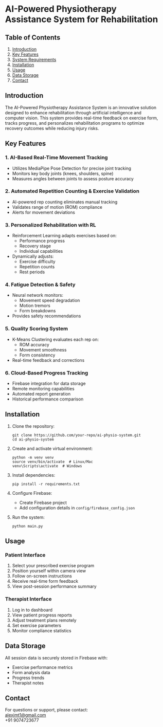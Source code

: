 # AI-Powered Physiotherapy Assistance System for Rehabilitation

## Table of Contents
1. [Introduction](#introduction)
2. [Key Features](#key-features)
3. [System Requirements](#system-requirements)
4. [Installation](#installation)
5. [Usage](#usage)
6. [Data Storage](#data-storage)
7. [Contact](#contact)

## Introduction <a name="introduction"></a>
The AI-Powered Physiotherapy Assistance System is an innovative solution designed to enhance rehabilitation through artificial intelligence and computer vision. This system provides real-time feedback on exercise form, tracks progress, and personalizes rehabilitation programs to optimize recovery outcomes while reducing injury risks.

## Key Features <a name="key-features"></a>

### 1. AI-Based Real-Time Movement Tracking
- Utilizes MediaPipe Pose Detection for precise joint tracking
- Monitors key body joints (knees, shoulders, spine)
- Measures angles between joints to assess posture accuracy

### 2. Automated Repetition Counting & Exercise Validation
- AI-powered rep counting eliminates manual tracking
- Validates range of motion (ROM) compliance
- Alerts for movement deviations

### 3. Personalized Rehabilitation with RL
- Reinforcement Learning adapts exercises based on:
  - Performance progress
  - Recovery stage
  - Individual capabilities
- Dynamically adjusts:
  - Exercise difficulty
  - Repetition counts
  - Rest periods

### 4. Fatigue Detection & Safety
- Neural network monitors:
  - Movement speed degradation
  - Motion tremors
  - Form breakdowns
- Provides safety recommendations

### 5. Quality Scoring System
- K-Means Clustering evaluates each rep on:
  - ROM accuracy
  - Movement smoothness
  - Form consistency
- Real-time feedback and corrections

### 6. Cloud-Based Progress Tracking
- Firebase integration for data storage
- Remote monitoring capabilities
- Automated report generation
- Historical performance comparison



## Installation <a name="installation"></a>

1. Clone the repository:
   ```
   git clone https://github.com/your-repo/ai-physio-system.git
   cd ai-physio-system
   ```

2. Create and activate virtual environment:
   ```
   python -m venv venv
   source venv/bin/activate  # Linux/Mac
   venv\Scripts\activate  # Windows
   ```

3. Install dependencies:
   ```
   pip install -r requirements.txt
   ```

4. Configure Firebase:
   - Create Firebase project
   - Add configuration details in `config/firebase_config.json`

5. Run the system:
   ```
   python main.py
   ```

## Usage <a name="usage"></a>

### Patient Interface
1. Select your prescribed exercise program
2. Position yourself within camera view
3. Follow on-screen instructions
4. Receive real-time form feedback
5. View post-session performance summary

### Therapist Interface
1. Log in to dashboard
2. View patient progress reports
3. Adjust treatment plans remotely
4. Set exercise parameters
5. Monitor compliance statistics

## Data Storage <a name="data-storage"></a>
All session data is securely stored in Firebase with:
- Exercise performance metrics
- Form analysis data
- Progress trends
- Therapist notes

## Contact <a name="contact"></a>
For questions or support, please contact:  
alexjmt1@gmail.com  
+91 9074723677
